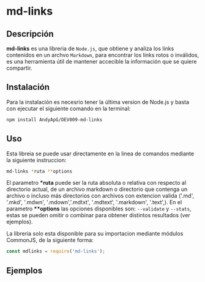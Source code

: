 # md-links

## Descripción

**md-links** es una libreria de `Node.js`, que obtiene y analiza los links contenidos en un archvo `Markdown`, para encontrar los links rotos o inválidos, es una herramienta útil de mantener accecible la información que se quiere compartir.


## Instalación
Para la instalación es necesrio tener la última version de Node.js y basta con ejecutar el siguiente comando en la terminal:

``` sh
npm install AndyApG/DEV009-md-links
```

## Uso
Esta libreia se puede usar directamente en la linea de comandos mediante la siguiente instruccion:
```sh
md-links *ruta **options
```
El parametro **\*ruta** puede ser la ruta absoluta o relativa con respecto al directorio actual, de un archivo markdown o directorio que contenga un archivo o incluso más directorios con archivos con extencion valida ('.md', '.mkd', '.mdwn', '.mdown','.mdtxt', '.mdtext', '.markdown', '.text',). En el parametro 
**\*\*options** las opciones disponibles son:
  ```--validate``` y ```--stats```, estas se pueden omitir o combinar para obtener distintos resultados (ver ejemplos).

La libreria solo esta disponible para su importacion mediante módulos CommonJS, de la siguiente forma:
```js
const mdlinks = require('md-links');
```
## Ejemplos



